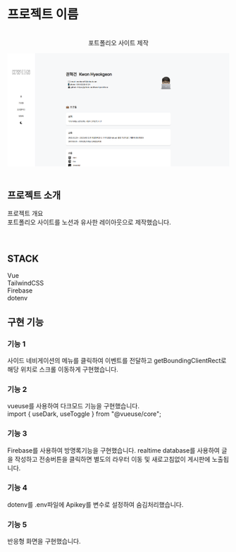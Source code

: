 

# 프로젝트 이름

<p align="center">
  <br>
  포트폴리오 사이트 제작

![portfolio Thumbnail](./public/portfolio.png)  
  <br>
</p>


## 프로젝트 소개

<p align="justify">
프로젝트 개요
<br>
포트폴리오 사이트를 노션과 유사한 레이아웃으로 제작했습니다.
</p>

<br>

## STACK

Vue
<br>
TailwindCSS
<br>
Firebase
<br>
dotenv

## 구현 기능

### 기능 1
사이드 네비게이션의 메뉴를 클릭하여 이벤트를 전달하고 getBoundingClientRect로 해당 위치로 스크롤 이동하게 구현했습니다.
### 기능 2
vueuse를 사용하여 다크모드 기능을 구현했습니다. 
<br>
import { useDark, useToggle } from "@vueuse/core";
### 기능 3
Firebase를 사용하여 방명록기능을 구현했습니다. realtime database를 사용하여 글을 작성하고 전송버튼을 클릭하면 별도의 라우터 이동 및 새로고침없이 게시판에 노출됩니다.
### 기능 4
dotenv를 .env파일에 Apikey를 변수로 설정하여 숨김처리했습니다.
### 기능 5
반응형 화면을 구현했습니다.


<p align="justify">

</p>

<br>

